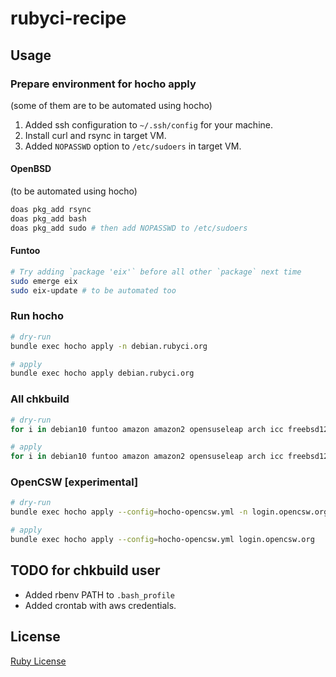 # rubyci-recipe

## Usage

### Prepare environment for hocho apply
(some of them are to be automated using hocho)

1. Added ssh configuration to `~/.ssh/config` for your machine.
2. Install curl and rsync in target VM.
3. Added `NOPASSWD` option to `/etc/sudoers` in target VM.

#### OpenBSD
(to be automated using hocho)

```bash
doas pkg_add rsync
doas pkg_add bash
doas pkg_add sudo # then add NOPASSWD to /etc/sudoers
```

#### Funtoo

```bash
# Try adding `package 'eix'` before all other `package` next time
sudo emerge eix
sudo eix-update # to be automated too
```

### Run hocho

```bash
# dry-run
bundle exec hocho apply -n debian.rubyci.org

# apply
bundle exec hocho apply debian.rubyci.org
```

### All chkbuild

```bash
# dry-run
for i in debian10 funtoo amazon amazon2 opensuseleap arch icc freebsd12 fedora31 centos6 centos7 debian8 debian9 debian openbsd ubuntu1604 ubuntu1804 ubuntu riscv; do bundle exec hocho apply -n "${i}.rubyci.org"; done

# apply
for i in debian10 funtoo amazon amazon2 opensuseleap arch icc freebsd12 fedora31 centos6 centos7 debian8 debian9 debian openbsd ubuntu1604 ubuntu1804 ubuntu riscv; do bundle exec hocho apply "${i}.rubyci.org"; done
```

### OpenCSW [experimental]

```bash
# dry-run
bundle exec hocho apply --config=hocho-opencsw.yml -n login.opencsw.org

# apply
bundle exec hocho apply --config=hocho-opencsw.yml login.opencsw.org
```

## TODO for chkbuild user

* Added rbenv PATH to `.bash_profile`
* Added crontab with aws credentials.

## License

[Ruby License](https://www.ruby-lang.org/en/about/license.txt)
